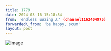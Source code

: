 ```yaml
---
title: 1779
date: 2024-03-16 15:18:54
from: 'endless шизing ⍼' (channel1162404975)
forwarded\_from: 'be happy, scum'
layout: post
---
```


![image](photos/photo_266@16-03-2024_15-18-54.jpg)


